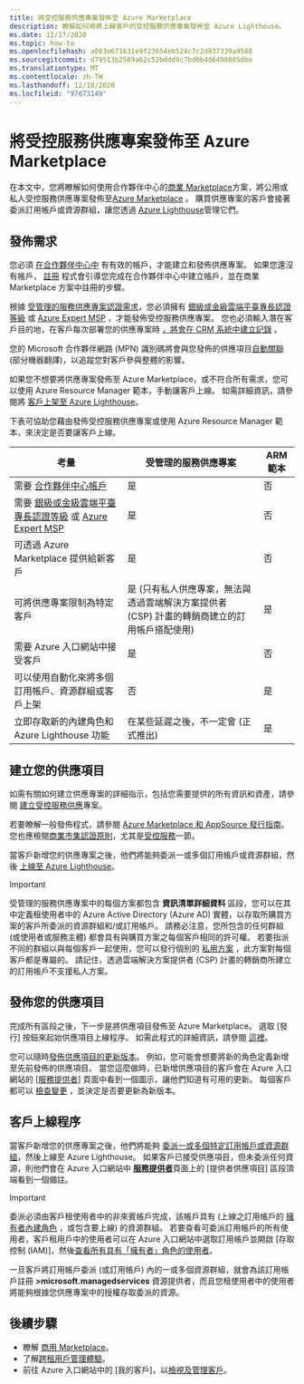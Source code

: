 ```yaml
---
title: 將受控服務供應專案發佈至 Azure Marketplace
description: 瞭解如何將將上線客戶的受控服務供應專案發佈至 Azure Lighthouse。
ms.date: 12/17/2020
ms.topic: how-to
ms.openlocfilehash: a003e671631e9f23654eb524c7c2d937339a9588
ms.sourcegitcommit: d79513b2589a62c52bddd9c7bd0b4d6498805dbe
ms.translationtype: MT
ms.contentlocale: zh-TW
ms.lasthandoff: 12/18/2020
ms.locfileid: "97673149"
---
```

# <a name="publish-a-managed-service-offer-to-azure-marketplace"></a>將受控服務供應專案發佈至 Azure Marketplace

在本文中，您將瞭解如何使用合作夥伴中心的[商業 Marketplace](../../marketplace/overview.md)方案，將公用或私人受控服務供應專案發佈至[Azure Marketplace](https://azuremarketplace.microsoft.com) 。 購買供應專案的客戶會接著委派訂用帳戶或資源群組，讓您透過 [Azure Lighthouse](../overview.md)管理它們。

## <a name="publishing-requirements"></a>發佈需求

您必須 [在合作夥伴中心中](../../marketplace/partner-center-portal/create-account.md) 有有效的帳戶，才能建立和發佈供應專案。 如果您還沒有帳戶， [註冊](https://aka.ms/joinmarketplace) 程式會引導您完成在合作夥伴中心中建立帳戶，並在商業 Marketplace 方案中註冊的步驟。

根據 [受管理的服務供應專案認證需求](/legal/marketplace/certification-policies#7004-business-requirements)，您必須擁有 [銀級或金級雲端平臺專長認證等級](/partner-center/learn-about-competencies) 或 [Azure Expert MSP](https://partner.microsoft.com/membership/azure-expert-msp) ，才能發佈受控服務供應專案。 您也必須輸入潛在客戶目的地，在客戶每次部署您的供應專案時 [，將會在 CRM 系統中建立記錄](../../marketplace/partner-center-portal/create-new-managed-service-offer.md#customer-leads) 。

您的 Microsoft 合作夥伴網路 (MPN) 識別碼將會與您發佈的供應項目[自動關聯](../../cost-management-billing/manage/link-partner-id.md) \(部分機器翻譯\)，以追蹤您對客戶參與整體的影響。

如果您不想要將供應專案發佈至 Azure Marketplace，或不符合所有需求，您可以使用 Azure Resource Manager 範本，手動讓客戶上線。 如需詳細資訊，請參閱將 [客戶上架至 Azure Lighthouse](onboard-customer.md)。

下表可協助您藉由發佈受控服務供應專案或使用 Azure Resource Manager 範本，來決定是否要讓客戶上線。

|**考量**  |**受管理的服務供應專案**  |**ARM 範本**  |
|---------|---------|---------|
|需要 [合作夥伴中心帳戶](../../marketplace/partner-center-portal/create-account.md)   |是         |否        |
|需要 [銀級或金級雲端平臺專長認證等級](/partner-center/learn-about-competencies) 或 [Azure Expert MSP](https://partner.microsoft.com/membership/azure-expert-msp)      |是         |否         |
|可透過 Azure Marketplace 提供給新客戶     |是     |否       |
|可將供應專案限制為特定客戶     |是 (只有私人供應專案，無法與透過雲端解決方案提供者 (CSP) 計畫的轉銷商建立的訂用帳戶搭配使用)          |是         |
|需要 Azure 入口網站中接受客戶     |是     |否   |
|可以使用自動化來將多個訂用帳戶、資源群組或客戶上架 |否     |是    |
|立即存取新的內建角色和 Azure Lighthouse 功能     |在某些延遲之後，不一定會 (正式推出)          |是         |

## <a name="create-your-offer"></a>建立您的供應項目

如需有關如何建立供應專案的詳細指示，包括您需要提供的所有資訊和資產，請參閱 [建立受控服務供應](../../marketplace/partner-center-portal/create-new-managed-service-offer.md)專案。

若要瞭解一般發佈程式，請參閱 [Azure Marketplace 和 AppSource 發行指南](../../marketplace/overview.md)。 您也應檢閱[商業市集認證原則](/legal/marketplace/certification-policies)，尤其是[受控服務](/legal/marketplace/certification-policies#700-managed-services)一節。

當客戶新增您的供應專案之後，他們將能夠委派一或多個訂用帳戶或資源群組，然後 [上線至 Azure Lighthouse](#the-customer-onboarding-process)。

> [!IMPORTANT]
> 受管理的服務供應專案中的每個方案都包含 **資訊清單詳細資料** 區段，您可以在其中定義租使用者中的 Azure Active Directory (Azure AD) 實體，以存取所購買方案的客戶所委派的資源群組和/或訂用帳戶。 請務必注意，您所包含的任何群組 (或使用者或服務主體) 都會具有與購買方案之每個客戶相同的許可權。 若要指派不同的群組以與每個客戶一起使用，您可以發行個別的 [私用方案](../../marketplace/private-offers.md) ，此方案對每個客戶都是專屬的。 請記住，透過雲端解決方案提供者 (CSP) 計畫的轉銷商所建立的訂用帳戶不支援私人方案。

## <a name="publish-your-offer"></a>發佈您的供應項目

完成所有區段之後，下一步是將供應項目發佈至 Azure Marketplace。 選取 [發行] 按鈕來起始供應項目上線程序。 如需此程式的詳細資訊，請參閱 [這裡](../../marketplace/partner-center-portal/create-new-managed-service-offer.md#publish)。 

您可以隨時[發佈供應項目的更新版本](../..//marketplace/partner-center-portal/update-existing-offer.md)。 例如，您可能會想要將新的角色定義新增至先前發佈的供應項目。 當您這麼做時，已新增供應項目的客戶會在 Azure 入口網站的 [[服務提供者](view-manage-service-providers.md)] 頁面中看到一個圖示，讓他們知道有可用的更新。 每個客戶都可以 [檢查變更](view-manage-service-providers.md#update-service-provider-offers) ，並決定是否要更新為新版本。 

## <a name="the-customer-onboarding-process"></a>客戶上線程序

當客戶新增您的供應專案之後，他們將能夠 [委派一或多個特定訂用帳戶或資源群組](view-manage-service-providers.md#delegate-resources)，然後上線至 Azure Lighthouse。 如果客戶已接受供應項目，但未委派任何資源，則他們會在 Azure 入口網站中 [**服務提供者**](view-manage-service-providers.md)頁面上的 [提供者供應項目] 區段頂端看到一個備註。

> [!IMPORTANT]
> 委派必須由客戶租使用者中的非來賓帳戶完成，該帳戶具有 (上線之訂用帳戶的 [擁有者內建角色](../../role-based-access-control/built-in-roles.md#owner) ，或包含要上線) 的資源群組。 若要查看可委派訂用帳戶的所有使用者，客戶租用戶中的使用者可以在 Azure 入口網站中選取訂用帳戶並開啟 [存取控制 (IAM)]，然後[查看所有具有「擁有者」角色的使用者](../../role-based-access-control/role-assignments-list-portal.md#list-owners-of-a-subscription)。

一旦客戶將訂用帳戶委派 (或訂用帳戶) 內的一或多個資源群組，就會為該訂用帳戶註冊 **>microsoft.managedservices** 資源提供者，而且您租使用者中的使用者將能夠根據您供應專案中的授權存取委派的資源。

## <a name="next-steps"></a>後續步驟

- 瞭解 [商用 Marketplace](../../marketplace/overview.md)。
- 了解[跨租用戶管理體驗](../concepts/cross-tenant-management-experience.md)。
- 前往 Azure 入口網站中的 [我的客戶]，以[檢視及管理客戶](view-manage-customers.md)。